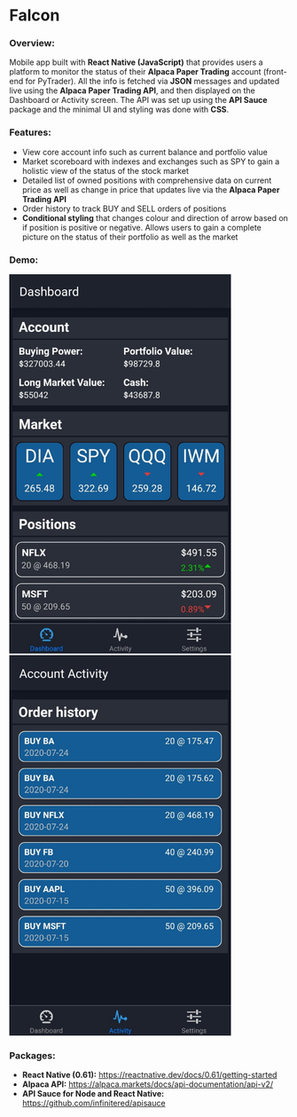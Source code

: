 # Falcon
### Overview:
Mobile app built with **React Native (JavaScript)** that provides users a platform to monitor the status of their **Alpaca Paper Trading** account (front-end for PyTrader). All the info is fetched via **JSON** messages and updated live using the **Alpaca Paper Trading API**, and then displayed on the Dashboard or Activity screen. The API was set up using the **API Sauce** package and the minimal UI and styling was done with **CSS**. 

### Features:
* View core account info such as current balance and portfolio value
* Market scoreboard with indexes and exchanges such as SPY to gain a holistic view of the status of the stock market
* Detailed list of owned positions with comprehensive data on current price as well as change in price that updates live via the **Alpaca Paper Trading API**
* Order history to track BUY and SELL orders of positions
* **Conditional styling** that changes colour and direction of arrow based on if position is positive or negative. Allows users to gain a complete picture on the status of their portfolio as well as the market

### Demo:
<img src="https://github.com/MousaZourob/Falcon/blob/master/demo/demo1.png" width="400px"> <img src="https://github.com/MousaZourob/Falcon/blob/master/demo/demo2.png" width="400px">

### Packages: 
* **React Native (0.61):** https://reactnative.dev/docs/0.61/getting-started
* **Alpaca API:** https://alpaca.markets/docs/api-documentation/api-v2/
* **API Sauce for Node and React Native:** https://github.com/infinitered/apisauce
